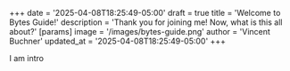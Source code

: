 +++
date = '2025-04-08T18:25:49-05:00'
draft = true
title = 'Welcome to Bytes Guide!'
description = 'Thank you for joining me! Now, what is this all about?'
[params]
    image = '/images/bytes-guide.png'
    author = 'Vincent Buchner'
    updated_at = '2025-04-08T18:25:49-05:00'
+++


I am intro